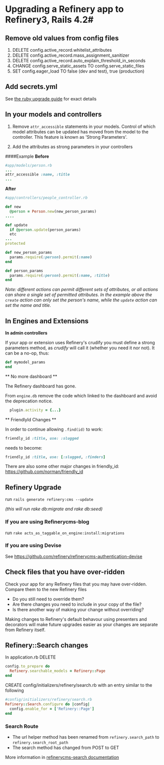 # Upgrading a Refinery app to Refinery3, Rails 4.2#

## Remove old values from config files ##
1. DELETE config.active_record.whitelist_attributes
2. DELETE config.active_record.mass_assignment_sanitizer
3. DELETE config.active_record.auto_explain_threshold_in_seconds
4. CHANGE config.serve_static_assets  TO config.serve_static_files
5. SET config.eager_load TO false (dev and test), true (production)

## Add secrets.yml ##
See [the ruby upgrade guide](http://edgeguides.rubyonrails.org/upgrading_ruby_on_rails.html) for exact details

## In your models and controllers ##
1. Remove `attr_accessible` statements in your models.
Control of which model attributes can be updated has moved from the model to the controller. 
This feature is known as 'Strong Parameters'. 

2. Add the attributes as strong parameters in your controllers

####Example
**Before**
````ruby
#app/models/person.rb
...
attr_accessible :name, :title
...
````

**After**
````ruby
#app/controllers/people_controller.rb

def new
  @person = Person.new(new_person_params)
....

def update
  if @person.update(person_params)
  etc
...
protected

def new_person_params
  params.require(:person).permit(:name)
end

def person_params
  params.require(:person).permit(:name, :title)
end
````

*Note: different actions can permit different sets of attributes, or all actions can share a single set of permitted attributes.
In the example above the `create` action can only set the person's name, while the `update` action can set the name and title.*

## In Engines and Extensions ##

**In admin controllers**

If your app or extension uses Refinery's crudify you must define a strong parameters method, as *crudify* will call it (whether you need it nor not).
It can be a no-op, thus:

````ruby
def mymodel_params
end
````

** No more dashboard **

The Refinery dashboard has gone. 

From `engine.db` remove the code which linked to the dashboard and avoid the deprecation notice.
````ruby
  plugin.activity = {...}
````


** FriendlyId Changes **

In order to continue allowing `.find(id)` to work:

````ruby
friendly_id :title, use: :slugged
````
needs to become:
````ruby
friendly_id :title, use: [:slugged, :finders]
````

There are also some other major changes in friendly_id: https://github.com/norman/friendly_id


## Refinery Upgrade ##
run  `rails generate refinery:cms --update`

*(this will run rake db:migrate and rake db:seed)*

### If you are using Refinerycms-blog ###
run `rake acts_as_taggable_on_engine:install:migrations`

### If you are using Devise ###
See https://github.com/refinery/refinerycms-authentication-devise

## Check files that you have over-ridden ##
Check your app for any Refinery files that you may have over-ridden.
Compare them to the new Refinery files
* Do you still need to override them?
* Are there changes you need to include in your copy of the file?
* Is there another way of making your change without overriding? 

Making changes to Refinery's default behavour using presenters and decorators will make future upgrades easier as your changes are separate from Refinery itself. 


## Refinery::Search changes
In application.rb DELETE

````ruby
config.to_prepare do
  Refinery.searchable_models = Refinery::Page
end
````

CREATE config/initializers/refinery/search.rb with an entry similar to the following
````ruby
#config/initializers/refinery/search.rb
Refinery::Search.configure do |config|
  config.enable_for = ['Refinery::Page']
end
````

### Search Route

- The url helper method has been renamed from `refinery.search_path`
  to `refinery.search_root_path`
- The search method has changed from POST to GET

More information in [refinerycms-search
documentation](https://github.com/refinery/refinerycms-search)

